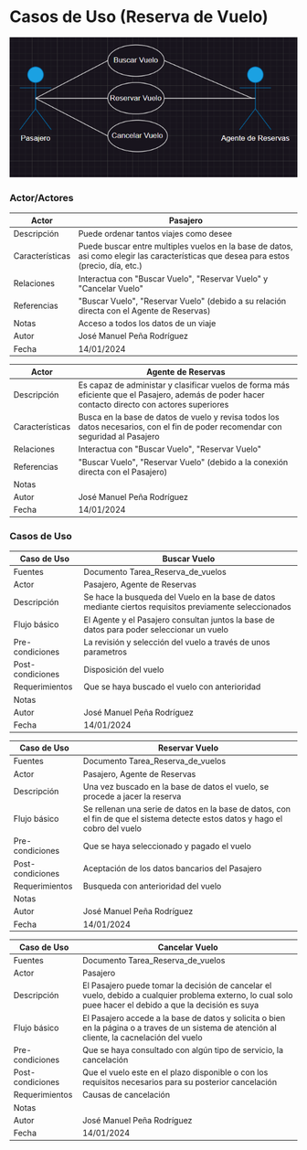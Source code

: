# Casos de Uso (Reserva de Vuelo)

![alt text](image.png)

### Actor/Actores

|  Actor | Pasajero |
|---|---|
| Descripción  | Puede ordenar tantos viajes como desee  |
| Características  | Puede buscar entre multiples vuelos en la base de datos, asi como elegir las características que desea para estos (precio, día, etc.) |
| Relaciones | Interactua con "Buscar Vuelo", "Reservar Vuelo" y "Cancelar Vuelo" |
| Referencias | "Buscar Vuelo", "Reservar Vuelo" (debido a su relación directa con el Agente de Reservas) |   
| Notas | Acceso a todos los datos de un viaje |
| Autor  | José Manuel Peña Rodríguez |
|Fecha |14/01/2024 |

|  Actor | Agente de Reservas |
|---|---|
| Descripción  | Es capaz de administar y clasificar vuelos de forma más eficiente que el Pasajero, además de poder hacer contacto directo con actores superiores |
| Características  | Busca en la base de datos de vuelo y revisa todos los datos necesarios, con el fin de poder recomendar con seguridad al Pasajero |
| Relaciones | Interactua con "Buscar Vuelo", "Reservar Vuelo" |
| Referencias | "Buscar Vuelo", "Reservar Vuelo" (debido a la conexión directa con el Pasajero) |   
| Notas |  |
| Autor  | José Manuel Peña Rodríguez |
|Fecha | 14/01/2024 |


### Casos de Uso

|  Caso de Uso | Buscar Vuelo |
|---|---|
| Fuentes | Documento Tarea_Reserva_de_vuelos |
| Actor | Pasajero, Agente de Reservas |
| Descripción | Se hace la busqueda del Vuelo en la base de datos mediante ciertos requisitos previamente seleccionados |
| Flujo básico | El Agente y el Pasajero consultan juntos la base de datos para poder seleccionar un vuelo |
| Pre-condiciones | La revisión y selección del vuelo a través de unos parametros |  
| Post-condiciones | Disposición del vuelo |  
| Requerimientos | Que se haya buscado el vuelo con anterioridad |
| Notas | |
| Autor  | José Manuel Peña Rodríguez |
| Fecha | 14/01/2024 |

|  Caso de Uso | Reservar Vuelo |
|---|---|
| Fuentes | Documento Tarea_Reserva_de_vuelos |
| Actor | Pasajero, Agente de Reservas |
| Descripción | Una vez buscado en la base de datos el vuelo, se procede a jacer la reserva |
| Flujo básico | Se rellenan una serie de datos en la base de datos, con el fin de que el sistema detecte estos datos y hago el cobro del vuelo |
| Pre-condiciones | Que se haya seleccionado y pagado el vuelo |  
| Post-condiciones  | Aceptación de los datos bancarios del Pasajero |  
| Requerimientos | Busqueda con anterioridad del vuelo |
| Notas |   |
| Autor  | José Manuel Peña Rodríguez |
| Fecha | 14/01/2024 |

|  Caso de Uso | Cancelar Vuelo |
|---|---|
| Fuentes | Documento Tarea_Reserva_de_vuelos |
| Actor | Pasajero |
| Descripción | El Pasajero puede tomar la decisión de cancelar el vuelo, debido a cualquier problema externo, lo cual solo puee hacer el debido a que la decisión es suya  |
| Flujo básico | El Pasajero accede a la base de datos y solicita o bien en la página o a traves de un sistema de atención al cliente, la cacnelación del vuelo |
| Pre-condiciones | Que se haya consultado con algún tipo de servicio, la cancelación |  
| Post-condiciones  | Que el vuelo este en el plazo disponible o con los requisitos necesarios para su posterior cancelación  |  
| Requerimientos | Causas de cancelación |
| Notas |   |
| Autor  | José Manuel Peña Rodríguez |
| Fecha | 14/01/2024 | 